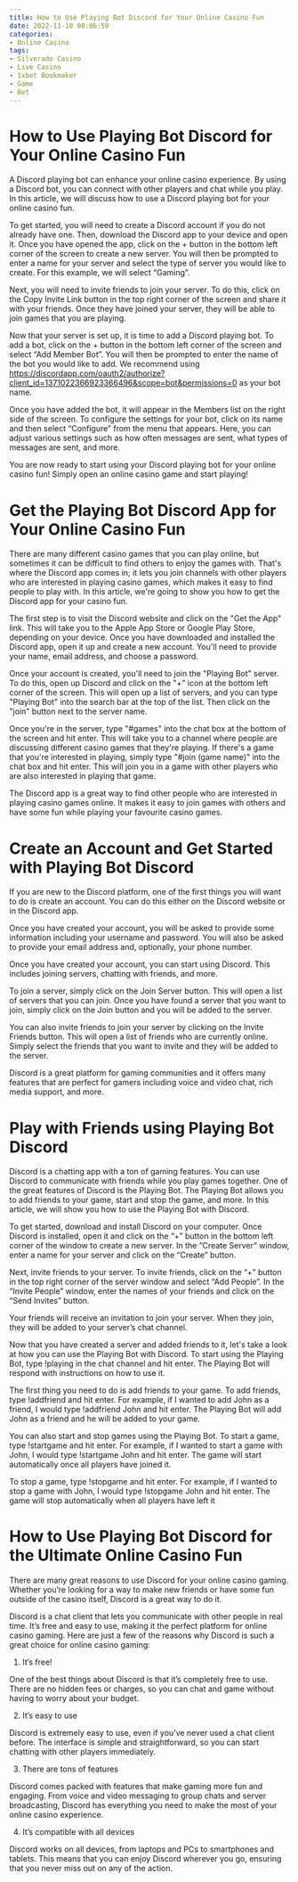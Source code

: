```yaml
---
title: How to Use Playing Bot Discord for Your Online Casino Fun
date: 2022-11-10 00:06:59
categories:
- Online Casino
tags:
- Silverado Casino
- Live Casino
- 1xbet Bookmaker
- Game
- Bet
---
```



#  How to Use Playing Bot Discord for Your Online Casino Fun

A Discord playing bot can enhance your online casino experience. By using a Discord bot, you can connect with other players and chat while you play. In this article, we will discuss how to use a Discord playing bot for your online casino fun.

To get started, you will need to create a Discord account if you do not already have one. Then, download the Discord app to your device and open it. Once you have opened the app, click on the + button in the bottom left corner of the screen to create a new server. You will then be prompted to enter a name for your server and select the type of server you would like to create. For this example, we will select “Gaming”.

Next, you will need to invite friends to join your server. To do this, click on the Copy Invite Link button in the top right corner of the screen and share it with your friends. Once they have joined your server, they will be able to join games that you are playing.

Now that your server is set up, it is time to add a Discord playing bot. To add a bot, click on the + button in the bottom left corner of the screen and select “Add Member Bot”. You will then be prompted to enter the name of the bot you would like to add. We recommend using https://discordapp.com/oauth2/authorize?client_id=1371022366923366496&scope=bot&permissions=0 as your bot name.

Once you have added the bot, it will appear in the Members list on the right side of the screen. To configure the settings for your bot, click on its name and then select “Configure” from the menu that appears. Here, you can adjust various settings such as how often messages are sent, what types of messages are sent, and more.

You are now ready to start using your Discord playing bot for your online casino fun! Simply open an online casino game and start playing!

#  Get the Playing Bot Discord App for Your Online Casino Fun

There are many different casino games that you can play online, but sometimes it can be difficult to find others to enjoy the games with. That's where the Discord app comes in; it lets you join channels with other players who are interested in playing casino games, which makes it easy to find people to play with. In this article, we're going to show you how to get the Discord app for your casino fun.

The first step is to visit the Discord website and click on the "Get the App" link. This will take you to the Apple App Store or Google Play Store, depending on your device. Once you have downloaded and installed the Discord app, open it up and create a new account. You'll need to provide your name, email address, and choose a password.

Once your account is created, you'll need to join the "Playing Bot" server. To do this, open up Discord and click on the "+" icon at the bottom left corner of the screen. This will open up a list of servers, and you can type "Playing Bot" into the search bar at the top of the list. Then click on the "join" button next to the server name.

Once you're in the server, type "#games" into the chat box at the bottom of the screen and hit enter. This will take you to a channel where people are discussing different casino games that they're playing. If there's a game that you're interested in playing, simply type "#join (game name)" into the chat box and hit enter. This will join you in a game with other players who are also interested in playing that game.

The Discord app is a great way to find other people who are interested in playing casino games online. It makes it easy to join games with others and have some fun while playing your favourite casino games.

#  Create an Account and Get Started with Playing Bot Discord

If you are new to the Discord platform, one of the first things you will want to do is create an account. You can do this either on the Discord website or in the Discord app.

Once you have created your account, you will be asked to provide some information including your username and password. You will also be asked to provide your email address and, optionally, your phone number.

Once you have created your account, you can start using Discord. This includes joining servers, chatting with friends, and more.

To join a server, simply click on the Join Server button. This will open a list of servers that you can join. Once you have found a server that you want to join, simply click on the Join button and you will be added to the server.

You can also invite friends to join your server by clicking on the Invite Friends button. This will open a list of friends who are currently online. Simply select the friends that you want to invite and they will be added to the server.

Discord is a great platform for gaming communities and it offers many features that are perfect for gamers including voice and video chat, rich media support, and more.

#  Play with Friends using Playing Bot Discord

Discord is a chatting app with a ton of gaming features. You can use Discord to communicate with friends while you play games together. One of the great features of Discord is the Playing Bot. The Playing Bot allows you to add friends to your game, start and stop the game, and more. In this article, we will show you how to use the Playing Bot with Discord.

To get started, download and install Discord on your computer. Once Discord is installed, open it and click on the “+” button in the bottom left corner of the window to create a new server. In the “Create Server” window, enter a name for your server and click on the “Create” button.

Next, invite friends to your server. To invite friends, click on the “+” button in the top right corner of the server window and select “Add People”. In the “Invite People” window, enter the names of your friends and click on the “Send Invites” button.

Your friends will receive an invitation to join your server. When they join, they will be added to your server’s chat channel.

Now that you have created a server and added friends to it, let's take a look at how you can use the Playing Bot with Discord. To start using the Playing Bot, type !playing in the chat channel and hit enter. The Playing Bot will respond with instructions on how to use it.

The first thing you need to do is add friends to your game. To add friends, type !addfriend <name> and hit enter. For example, if I wanted to add John as a friend, I would type !addfriend John and hit enter. The Playing Bot will add John as a friend and he will be added to your game.

You can also start and stop games using the Playing Bot. To start a game, type !startgame <name> and hit enter. For example, if I wanted to start a game with John, I would type !startgame John and hit enter. The game will start automatically once all players have joined it.

To stop a game, type !stopgame <name> and hit enter. For example, if I wanted to stop a game with John, I would type !stopgame John and hit enter. The game will stop automatically when all players have left it

#  How to Use Playing Bot Discord for the Ultimate Online Casino Fun

There are many great reasons to use Discord for your online casino gaming. Whether you’re looking for a way to make new friends or have some fun outside of the casino itself, Discord is a great way to do it.

Discord is a chat client that lets you communicate with other people in real time. It’s free and easy to use, making it the perfect platform for online casino gaming. Here are just a few of the reasons why Discord is such a great choice for online casino gaming:

1. It’s free!

One of the best things about Discord is that it’s completely free to use. There are no hidden fees or charges, so you can chat and game without having to worry about your budget.

2. It’s easy to use

Discord is extremely easy to use, even if you’ve never used a chat client before. The interface is simple and straightforward, so you can start chatting with other players immediately.

3. There are tons of features

Discord comes packed with features that make gaming more fun and engaging. From voice and video messaging to group chats and server broadcasting, Discord has everything you need to make the most of your online casino experience.

4. It’s compatible with all devices

Discord works on all devices, from laptops and PCs to smartphones and tablets. This means that you can enjoy Discord wherever you go, ensuring that you never miss out on any of the action.